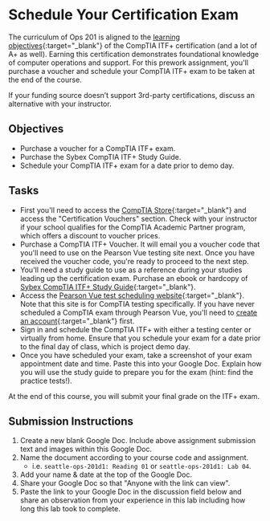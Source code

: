 # Schedule Your Certification Exam

The curriculum of Ops 201 is aligned to the [learning objectives](https://www.comptia.org/training/resources/exam-objectives){:target="_blank"} of the CompTIA ITF+ certification (and a lot of A+ as well). Earning this certification demonstrates foundational knowledge of computer operations and support. For this prework assignment, you'll purchase a voucher and schedule your CompTIA ITF+ exam to be taken at the end of the course.

If your funding source doesn’t support 3rd-party certifications, discuss an alternative with your instructor.

## Objectives

- Purchase a voucher for a CompTIA ITF+ exam.
- Purchase the Sybex CompTIA ITF+ Study Guide.
- Schedule your CompTIA ITF+ exam for a date prior to demo day.

## Tasks

- First you'll need to access the [CompTIA Store](https://store.comptia.org/){:target="_blank"} and access the "Certification Vouchers" section. Check with your instructor if your school qualifies for the CompTIA Academic Partner program, which offers a discount to voucher prices.
- Purchase a CompTIA ITF+ Voucher. It will email you a voucher code that you'll need to use on the Pearson Vue testing site next. Once you have received the voucher code, you're ready to proceed to the next step. 
- You'll need a study guide to use as a reference during your studies leading up the certification exam. Purchase an ebook or hardcopy of [Sybex CompTIA ITF+ Study Guide](https://www.amazon.com/CompTIA-Fundamentals-ITF-Study-Guide/dp/111951312X/){:target="_blank"}.
- Access the [Pearson Vue test scheduling website](https://home.pearsonvue.com/Clients/CompTIA.aspx){:target="_blank"}. Note that this site is for CompTIA testing specifically. If you have never scheduled a CompTIA exam through Pearson Vue, you'll need to [create an account](https://wsr.pearsonvue.com/testtaker/profile/create/SignUp.htm?clientCode=COMPTIA&locale=en_US){:target="_blank"} first.
- Sign in and schedule the CompTIA ITF+ with either a testing center or virtually from home. Ensure that you schedule your exam for a date prior to the final day of class, which is project demo day.
- Once you have scheduled your exam, take a screenshot of your exam appointment date and time. Paste this into your Google Doc. Explain how you will use the study guide to prepare you for the exam (hint: find the practice tests!).

At the end of this course, you will submit your final grade on the ITF+ exam.

## Submission Instructions

1. Create a new blank Google Doc. Include above assignment submission text and images within this Google Doc.
1. Name the document according to your course code and assignment.
   - i.e. `seattle-ops-201d1: Reading 01` or `seattle-ops-201d1: Lab 04`.
1. Add your name & date at the top of the Google Doc.
1. Share your Google Doc so that "Anyone with the link can view".
1. Paste the link to your Google Doc in the discussion field below and share an observation from your experience in this lab including how long this lab took to complete.
